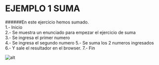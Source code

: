 # EJEMPLO 1 SUMA  
######En este ejercicio hemos sumado.    
1.- Inicio  
2.- Se muestra un enunciado para empezar el ejercicio de suma   
3.- Se ingresa el primer numero  
4.- Se ingresa el segundo numero 
5.- Se suma los 2 numeros ingresados    
6.- Y sale el resultador en el browser.
7.- Fin

![alt](http://4.1m.yt/UatMmDN.jpg)